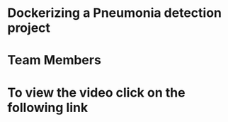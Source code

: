 # Dockerizing a Pneumonia detection project
# Team Members
# To view the video click on the following link
